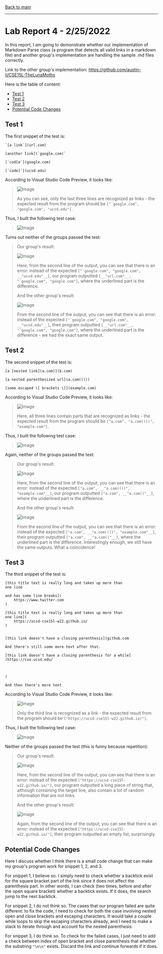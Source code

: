 [Back to main](https://dowhep.github.io/cse15l-lab-reports/)

---

# Lab Report 4 - 2/25/2022

In this report, I am going to demonstrate whether our implementation of Markdown
Parse class (a program that detects all valid links in a markdown file) and 
another group's implementation are handling the sample .md files correctly.

Link to the other group's implementation: 
https://github.com/austin-li/CSE15L-TheLunaMoths

Here is the table of content:

* [Test 1](#TestOne)
* [Test 2](#TestTwo)
* [Test 3](#TestThree)
* [Potential Code Changes](#CodeChange)

## <a name="TestOne"> Test 1 </a>

The first snippet of the test is: 
```
`[a link`](url.com)

[another link](`google.com)`

[`cod[e`](google.com)

[`code]`](ucsd.edu)
```

According to Visual Studio Code Preview, it looks like:

>![Image](../images/lab4/snippet1.PNG)
>
> As you can see, only the last three lines are recognized as links - 
> the expected result from the program should be 
> ``["`google.com", "google.com", "ucsd.edu"]``.

Thus, I built the following test case:

>![Image](../images/lab4/snippet1test.PNG)

Turns out neither of the groups passed the test:

>Our group's result:
>
>![Image](../images/lab4/our-group-result1.PNG)
>
>Here, from the second line of the output, you can see that there is an error:
> instead of the expected ``["`google.com", "google.com", __"ucsd.edu"__]``, our 
> program outputted ``[__"url.com"__, "`google.com", "google.com"]``, where the 
> underlined part is the difference.
>
>And the other group's result:
>
>![Image](../images/lab4/other-group-result1.PNG)
>
>From the second line of the output, you can see that there is an error:
> instead of the expected ``["`google.com", "google.com", __"ucsd.edu"__]``, 
> their program outputted ``[__"url.com"__, "`google.com", "google.com"]``, 
> where the underlined part is the difference - we had the exact same output.

## <a name="TestTwo"> Test 2 </a>

The second snippet of the test is: 
```
[a [nested link](a.com)](b.com)

[a nested parenthesized url](a.com(()))

[some escaped \[ brackets \]](example.com)
```

According to Visual Studio Code Preview, it looks like:

>![Image](../images/lab4/snippet2.PNG)
>
> Here, all three lines contain parts that are recognized as links - 
> the expected result from the program should be 
> ``["a.com", "a.com(())", "example.com"]``.

Thus, I built the following test case:

>![Image](../images/lab4/snippet2test.PNG)

Again, neither of the groups passed the test:

>Our group's result:
>
>![Image](../images/lab4/our-group-result2.PNG)
>
>Here, from the second line of the output, you can see that there is an error:
> instead of the expected ``["a.com", __"a.com(())", "example.com"__]``, our 
> program outputted ``["a.com", __"a.com(("__]``, where the 
> underlined part is the difference.
>
>And the other group's result:
>
>![Image](../images/lab4/other-group-result2.PNG)
>
>From the second line of the output, you can see that there is an error:
> instead of the expected ``["a.com", __"a.com(())", "example.com"__]``, their 
> program outputted ``["a.com", __"a.com(("__]``, where the 
> underlined part is the difference. Interestingly enough, we still have the
> same outputs. What a coincidence! 

## <a name="TestThree"> Test 3 </a>

The third snippet of the test is: 
```
[this title text is really long and takes up more than 
one line

and has some line breaks](
    https://www.twitter.com
)

[this title text is really long and takes up more than 
one line](
    https://ucsd-cse15l-w22.github.io/
)


[this link doesn't have a closing parenthesis](github.com

And there's still some more text after that.

[this link doesn't have a closing parenthesis for a while](https://cse.ucsd.edu/



)

And then there's more text
```

According to Visual Studio Code Preview, it looks like:

>![Image](../images/lab4/snippet3.PNG)
>
> Only the third line is recognized as a link - 
> the expected result from the program should be 
> ``["https://ucsd-cse15l-w22.github.io/"]``.

Thus, I built the following test case:

>![Image](../images/lab4/snippet3test.PNG)

Neither of the groups passed the test (this is funny because repetition):

>Our group's result:
>
>![Image](../images/lab4/our-group-result3.PNG)
>
>Here, from the second line of the output, you can see that there is an error:
> instead of the expected ``["https://ucsd-cse15l-w22.github.io/"]``, our 
> program outputted a long piece of string that, although containing the target
> line, also contain a lot of random information that are not links.
>
>And the other group's result:
>
>![Image](../images/lab4/other-group-result3.PNG)
>
>Again, from the second line of the output, you can see that there is an error:
> instead of the expected ``["https://ucsd-cse15l-w22.github.io/"]``, their 
> program outputted an empty list, surprisingly.

## <a name="CodeChange"> Potential Code Changes </a>

Here I discuss whether I think there is a small code change that can make my 
group's program work for snippet 1, 2, and 3.

For snippet 1, I believe so. I simply need to check whether a backtick exist 
for the square bracket part of the link since it does not affect the parenthesis
part. In other words, I can check (two times, before and after the open square
bracket) whether a backtick exists. If it does, the search jump to the next 
backtick.

For snippet 2, I do not think so. The cases that our program failed are quite
different: to fix the code, I need to check for both the case involving nested 
open and close brackets and escaping characters. It would take a couple while
loops to skip the escaping characters already, and I need to make a stack to 
iterate through and account for the nested parenthesis.

For snippet 3, I do think so. To check for the failed cases, I just need to add
a check between index of open bracket and close parenthesis that whether the 
substring `"\n\n"` exists. Discard the link and continue forwards if it does.